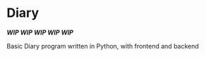 # Diary
***WIP WIP WIP WIP WIP*** 


Basic Diary program written in Python, with frontend and backend
